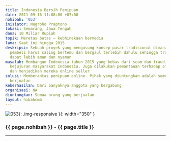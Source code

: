 ```yaml
---
title: Indonesia Bersih Penipuan
date: 2011-09-16 11:08:00 +07:00
nohibah: '053'
inisiator: Nugroho Praptono
lokasi: Semarang, Jawa Tengah
dana: 10 Miliar Rupiah
topik: Meretas batas – kebhinekaan bermedia
lama: Saat ini hingga 2015
deskripsi: Sebuah proyek yang mengusung konsep pasar tradisional dimana penjual dan
  pembeli harus saling bertemu dan bergaul terlebih dahulu sehingga transaksi online
  dapat lebih aman dan nyaman
masalah: Membangun Indonesia tahun 2015 yang bebas dari scam dan fraud, serta membangun
  kejujuran masyarakat Indonesia. Juga dilakukan pemantauan terhadap offline seller
  dan menjadikan mereka online seller
solusi: Memberantas penipuan online. Pihak yang diuntungkan adalah semua orang yang
  berjualan
keberhasilan: Dari banyaknya anggota yang bergabung
organisasi: NA
diuntungkan: Semua orang yang berjualan
layout: hibahcmb
---
```


![053](/static/img/hibahcmb/053.png){: .img-responsive }{: width="350" }

### {{ page.nohibah }} - {{ page.title }}

---
